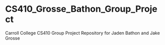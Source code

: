 # CS410_Grosse_Bathon_Group_Project
Carroll College CS410 Group Project Repository for Jaden Bathon and Jake Grosse

